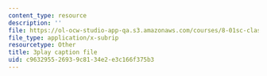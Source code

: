 ```yaml
---
content_type: resource
description: ''
file: https://ol-ocw-studio-app-qa.s3.amazonaws.com/courses/8-01sc-classical-mechanics-fall-2016/c963295526939c8134e2e3c166f375b3_huPKjd3wLyc.srt
file_type: application/x-subrip
resourcetype: Other
title: 3play caption file
uid: c9632955-2693-9c81-34e2-e3c166f375b3
---
```

